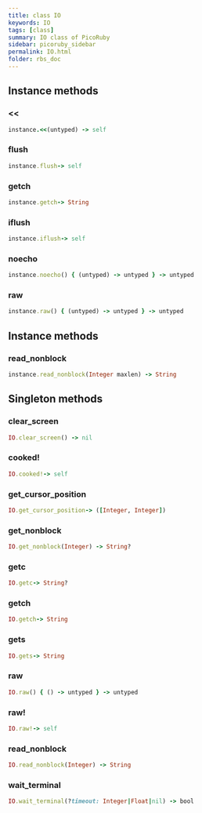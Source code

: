 ```yaml
---
title: class IO
keywords: IO
tags: [class]
summary: IO class of PicoRuby
sidebar: picoruby_sidebar
permalink: IO.html
folder: rbs_doc
---
```

## Instance methods
### <<

```ruby
instance.<<(untyped) -> self
```
### flush

```ruby
instance.flush-> self
```
### getch

```ruby
instance.getch-> String
```
### iflush

```ruby
instance.iflush-> self
```
### noecho

```ruby
instance.noecho() { (untyped) -> untyped } -> untyped
```
### raw

```ruby
instance.raw() { (untyped) -> untyped } -> untyped
```
## Instance methods
### read_nonblock

```ruby
instance.read_nonblock(Integer maxlen) -> String
```
## Singleton methods
### clear_screen

```ruby
IO.clear_screen() -> nil
```
### cooked!

```ruby
IO.cooked!-> self
```
### get_cursor_position

```ruby
IO.get_cursor_position-> ([Integer, Integer])
```
### get_nonblock

```ruby
IO.get_nonblock(Integer) -> String?
```
### getc

```ruby
IO.getc-> String?
```
### getch

```ruby
IO.getch-> String
```
### gets

```ruby
IO.gets-> String
```
### raw

```ruby
IO.raw() { () -> untyped } -> untyped
```
### raw!

```ruby
IO.raw!-> self
```
### read_nonblock

```ruby
IO.read_nonblock(Integer) -> String
```
### wait_terminal

```ruby
IO.wait_terminal(?timeout: Integer|Float|nil) -> bool
```
